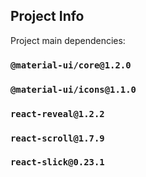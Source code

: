 ## Project Info

Project main dependencies:

### `@material-ui/core@1.2.0`

### `@material-ui/icons@1.1.0`

### `react-reveal@1.2.2`

### `react-scroll@1.7.9`

### `react-slick@0.23.1`
